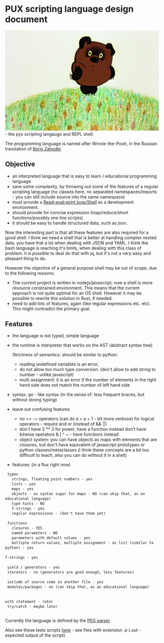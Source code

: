 # PUX scripting language design document

![pux](notes/pux.jpg) - the pyx scripting langauge and REPL shell.

The programming language is named after Winnie-the-Pooh, in the Russian translation of [Boris Zahoder](https://en.wikipedia.org/wiki/Boris_Zakhoder)

## Objective 

- an interpreted language that is easy to learn / educational programming language
- save some complexity, by throwing out some of the features of a regular scripting language (no classes here, no separated namespaces/imports - you can still include source into the same namespace)
- must provide a [Read–eval–print loop/Shell](https://en.wikipedia.org/wiki/Read%E2%80%93eval%E2%80%93print_loop)  as a development environment.
- should provide for concise expression (map/reduce/short functions/possibly one line scripts)
- it should be easy to handle structured data, such as json.

Now the interesting part is that all these features are also required for a good shell. I think we need a shell that is better at handling complex nested data, you have that a lot when dealing with JSON and YAML. I think the bash language is reaching it's limits, when dealing with this class of problem: it is possible to deal do that with jq, but it's not a very easy and pleasant thing to do.

However the objective of a general purpose shell may be out of scope, due to the following reasons:
- The current project is written in nodejs/javascript; now a shell is more resource constrained environment. This means that the current approach is not quite optimal for an OS shell. However it may be possible to rewrite this solution in Rust, if needed. 
- need to add lots of features, again (like regular expressions etc. etc). This might contradict the primary goal.

## Features

- the language is not typed, simple language 

- the runtime is interpreter that works on the AST (abstract syntax tree)
  
  Strictness of semantics: should be similar to python: 
    - reading undefined variables is an error, 
    - do not allow too much type conversion. (don't allow to add string to number - unlike javascript)
    - multi assignment: it is an error if the number of elements in the right hand side does not match the number of left hand side

- syntax: go - like syntax (in the sense of: less frequent braces, but without strong typing)

- leave out confusing features
    - no += -= operators (can do a = a + 1 - bit more verbose)
    for logical operators - require and or (instead of && ||)
    - don't have 2 ** 3 for power, have a function instead
    don't have bitwise operators & | ^ ~ - have functions instead
    - object system: you can have objects as maps with elements that are closures, but don't have equivalent of javascript prototypes or python classes/metaclasses 
    (i think these concepts are a bit too difficult to teach, also you can do without it in a shell)

- features: (in a flux right now)

```
 types
   strings, floating point numbers - yes
   lists - yes
   maps - yes
   objects - as syntax sugar for maps - NO (can skip that, as an educational language) 
   type hints - NO
   f-strings - yes
   regular expressions - (don't have them yet)

 functions
   closures - YES
   named parameters - NO
   parameters with default values - yes
   multiple return values, multiple assignment - as list (similar to python) - yes

f-strings - yes

 yield / generators - yes
 iterators - no (generators are good enough, less features)
 
 include of source code in another file - yes
 modules/packages - no (can skip that, as an educational language)


with statement - later
 try/catch - maybe later


```

Currently the language is defined by the [PEG parser](https://github.com/MoserMichael/jscriptparse/blob/main/scripty.js)

Also see these tests scripts [here](https://github.com/MoserMichael/jscriptparse/tree/main/tests) - see files with extension .p (.out - expected output of the script)


